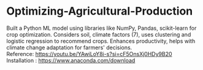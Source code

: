 # Optimizing-Agricultural-Production
Built a Python ML model using libraries like NumPy, Pandas, scikit-learn for crop optimization. Considers soil, climate factors (7), uses clustering and logistic regression to recommend crops. Enhances productivity, helps with climate change adaptation for farmers' decisions.
<br>
Reference: https://youtu.be/YAwiLoY8i-s?si=cF5OnsXj0HDy9B20
<br>
Installation : https://www.anaconda.com/download
